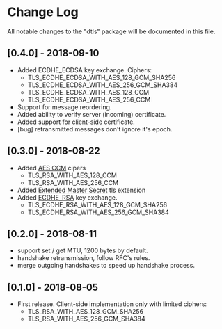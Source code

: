 # Change Log
All notable changes to the "dtls" package will be documented in this file.

## [0.4.0] - 2018-09-10
- Added ECDHE_ECDSA key exchange. Ciphers:
  * TLS_ECDHE_ECDSA_WITH_AES_128_GCM_SHA256
  * TLS_ECDHE_ECDSA_WITH_AES_256_GCM_SHA384
  * TLS_ECDHE_ECDSA_WITH_AES_128_CCM
  * TLS_ECDHE_ECDSA_WITH_AES_256_CCM
- Support for message reordering.
- Added ability to verify server (incoming) certificate.
- Added support for client-side certificate.
- [bug] retransmitted messages don't ignore it's epoch.

## [0.3.0] - 2018-08-22
- Added [AES CCM](https://tools.ietf.org/html/rfc6655) cipers
  * TLS_RSA_WITH_AES_128_CCM
  * TLS_RSA_WITH_AES_256_CCM
- Added [Extended Master Secret](https://tools.ietf.org/html/rfc7627) tls extension
- Added [ECDHE_RSA](https://tools.ietf.org/html/draft-ietf-tls-rfc4492bis-17#section-2.2) key exchange.
  * TLS_ECDHE_RSA_WITH_AES_128_GCM_SHA256
  * TLS_ECDHE_RSA_WITH_AES_256_GCM_SHA384

## [0.2.0] - 2018-08-11
- support set / get MTU, 1200 bytes by default.
- handshake retransmission, follow RFC's rules.
- merge outgoing handshakes to speed up handshake process.

## [0.1.0] - 2018-08-05
- First release. Client-side implementation only with limited ciphers:
  * TLS_RSA_WITH_AES_128_GCM_SHA256
  * TLS_RSA_WITH_AES_256_GCM_SHA384
